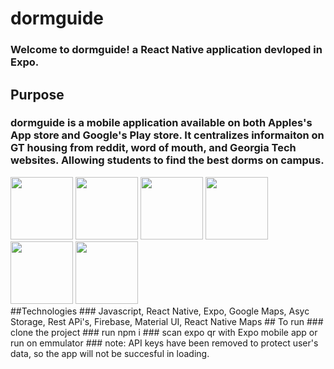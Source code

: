 # dormguide
### Welcome to dormguide! a React Native application devloped in Expo.
###
## Purpose
### dormguide is a mobile application available on both Apples's App store and Google's Play store. It centralizes informaiton on GT housing from reddit, word of mouth, and Georgia Tech websites. Allowing students to find the best dorms on campus. 
<div>
<img src="https://www.wesleydavenport.dev/_next/static/media/dormguide1.913ef585.png" width = 100 />
<img src="https://www.wesleydavenport.dev/_next/static/media/dormguide2.51f81c89.png" width = 100 />
<img src="https://www.wesleydavenport.dev/_next/static/media/dormguide3.7402ecf2.png" width = 100 />
<img src="https://www.wesleydavenport.dev/_next/static/media/dormguide4.1e69a672.png" width = 100 />
<img src="https://www.wesleydavenport.dev/_next/static/media/dormguide5.3fbf667e.png" width = 100 />
<img src="https://www.wesleydavenport.dev/_next/static/media/dormguide6.01c1646c.png" width = 100 />
</div>
##Technologies
### Javascript, React Native, Expo, Google Maps, Asyc Storage, Rest APi's, Firebase, Material UI, React Native Maps
## To run
### clone the project 
### run npm i
### scan expo qr with Expo mobile app or run on emmulator
### note: API keys have been removed to protect user's data, so the app will not be succesful in loading.
